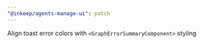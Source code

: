 ```yaml
---
"@inkeep/agents-manage-ui": patch
---
```


Align toast error colors with `<GraphErrorSummaryComponent>` styling
